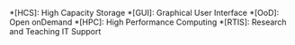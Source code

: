*[HCS]: High Capacity Storage
*[GUI]: Graphical User Interface
*[OoD]: Open onDemand
*[HPC]: High Performance Computing
*[RTIS]: Research and Teaching IT Support